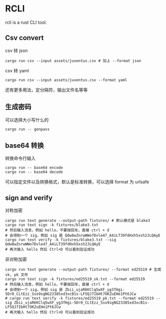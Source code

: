 # RCLI

rcli is a rust CLI tool.

## Csv convert

csv 转 json
```
cargo run csv --input assets/juventus.csv # 加上 --format json
```

csv 转 yaml
```
cargo run csv --input assets/juventus.csv --format yaml
```

还有更多用法，定分隔符，输出文件名等等

## 生成密码

可以选择大小写什么的
```
cargo run -- genpass
```

## base64 转换
转换命令行输入
```
cargo run -- base64 encode
cargo run -- base64 decode
```

可以指定文件以及转换格式，默认是标准转换，可以选择 format 为 urlsafe

## sign and verify

对称加密
```
cargo run text generate --output-path fixtures/ # 默认模式是 blake3
cargo run text sign -k fixtures/blake3.txt
# 然后输入消息，例如 hello，不要按回车，直接 ctrl + d
# 会得到一个 sig，例如 sig 是 Qdw8wZnrwWWo7Dvle47_A4iLT39fdHxh5xsh2JLQAyE
cargo run text verify -k fixtures/blake3.txt --sig Qdw8wZnrwWWo7Dvle47_A4iLT39fdHxh5xsh2JLQAyE
# 再次输入 hello 然后 Ctrl+D 可以看到验证成功
```

非对称加密
```
cargo run text generate --output-path fixtures/ --format ed25519 # 生成 sk, pk 文件
cargo run text sign -k fixtures/ed25519_sk.txt --format ed25519
# 然后输入消息，例如 hello，不要按回车，直接 ctrl + d
# 会得到一个 sig，例如 sig 是 Zbii_ujaR6KClq5wXF_yg3fHgi-5Dr0_CLtEzz_Sso9sgNG23385xd3xcB1s-LF5QJ7IbHt7OKZuEHe1Pt6JCw
# cargo run text verify -k fixtures/ed25519_pk.txt --format ed25519 --sig Zbii_ujaR6KClq5wXF_yg3fHgi-5Dr0_CLtEzz_Sso9sgNG23385xd3xcB1s-LF5QJ7IbHt7OKZuEHe1Pt6JCw
# 再次输入 hello 然后 Ctrl+D 可以看到验证成功
```
